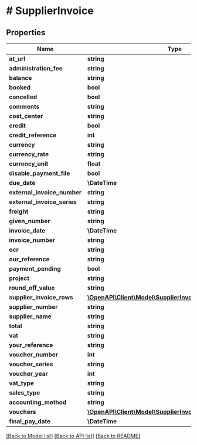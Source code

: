 # # SupplierInvoice

## Properties

Name | Type | Description | Notes
------------ | ------------- | ------------- | -------------
**at_url** | **string** |  | [optional]
**administration_fee** | **string** |  | [optional]
**balance** | **string** |  | [optional]
**booked** | **bool** |  | [optional]
**cancelled** | **bool** |  | [optional]
**comments** | **string** |  | [optional]
**cost_center** | **string** |  | [optional]
**credit** | **bool** |  | [optional]
**credit_reference** | **int** |  | [optional]
**currency** | **string** |  | [optional]
**currency_rate** | **string** |  | [optional]
**currency_unit** | **float** |  | [optional]
**disable_payment_file** | **bool** |  | [optional]
**due_date** | **\DateTime** |  | [optional]
**external_invoice_number** | **string** |  | [optional]
**external_invoice_series** | **string** |  | [optional]
**freight** | **string** |  | [optional]
**given_number** | **string** |  | [optional]
**invoice_date** | **\DateTime** |  | [optional]
**invoice_number** | **string** |  | [optional]
**ocr** | **string** |  | [optional]
**our_reference** | **string** |  | [optional]
**payment_pending** | **bool** |  | [optional]
**project** | **string** |  | [optional]
**round_off_value** | **string** |  | [optional]
**supplier_invoice_rows** | [**\OpenAPI\Client\Model\SupplierInvoiceSupplierInvoiceRow[]**](SupplierInvoiceSupplierInvoiceRow.md) |  | [optional]
**supplier_number** | **string** |  |
**supplier_name** | **string** |  | [optional]
**total** | **string** |  | [optional]
**vat** | **string** |  | [optional]
**your_reference** | **string** |  | [optional]
**voucher_number** | **int** |  | [optional]
**voucher_series** | **string** |  | [optional]
**voucher_year** | **int** |  | [optional]
**vat_type** | **string** |  | [optional]
**sales_type** | **string** |  | [optional]
**accounting_method** | **string** |  | [optional]
**vouchers** | [**\OpenAPI\Client\Model\SupplierInvoiceVoucher[]**](SupplierInvoiceVoucher.md) |  | [optional]
**final_pay_date** | **\DateTime** |  | [optional]

[[Back to Model list]](../../README.md#models) [[Back to API list]](../../README.md#endpoints) [[Back to README]](../../README.md)
